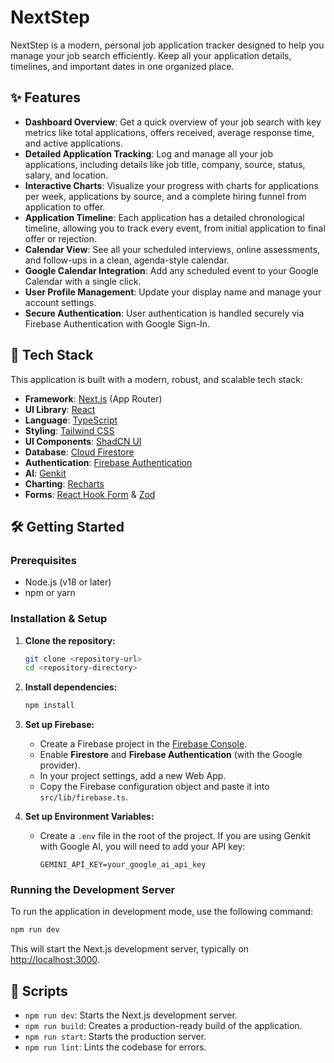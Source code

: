 # NextStep

NextStep is a modern, personal job application tracker designed to help you manage your job search efficiently. Keep all your application details, timelines, and important dates in one organized place.

## ✨ Features

- **Dashboard Overview**: Get a quick overview of your job search with key metrics like total applications, offers received, average response time, and active applications.
- **Detailed Application Tracking**: Log and manage all your job applications, including details like job title, company, source, status, salary, and location.
- **Interactive Charts**: Visualize your progress with charts for applications per week, applications by source, and a complete hiring funnel from application to offer.
- **Application Timeline**: Each application has a detailed chronological timeline, allowing you to track every event, from initial application to final offer or rejection.
- **Calendar View**: See all your scheduled interviews, online assessments, and follow-ups in a clean, agenda-style calendar.
- **Google Calendar Integration**: Add any scheduled event to your Google Calendar with a single click.
- **User Profile Management**: Update your display name and manage your account settings.
- **Secure Authentication**: User authentication is handled securely via Firebase Authentication with Google Sign-In.

## 🚀 Tech Stack

This application is built with a modern, robust, and scalable tech stack:

- **Framework**: [Next.js](https://nextjs.org/) (App Router)
- **UI Library**: [React](https://react.dev/)
- **Language**: [TypeScript](https://www.typescriptlang.org/)
- **Styling**: [Tailwind CSS](https://tailwindcss.com/)
- **UI Components**: [ShadCN UI](https://ui.shadcn.com/)
- **Database**: [Cloud Firestore](https://firebase.google.com/docs/firestore)
- **Authentication**: [Firebase Authentication](https://firebase.google.com/docs/auth)
- **AI**: [Genkit](https://firebase.google.com/docs/genkit)
- **Charting**: [Recharts](https://recharts.org/)
- **Forms**: [React Hook Form](https://react-hook-form.com/) & [Zod](https://zod.dev/)

## 🛠️ Getting Started

### Prerequisites

- Node.js (v18 or later)
- npm or yarn

### Installation & Setup

1.  **Clone the repository:**
    ```bash
    git clone <repository-url>
    cd <repository-directory>
    ```

2.  **Install dependencies:**
    ```bash
    npm install
    ```

3.  **Set up Firebase:**
    - Create a Firebase project in the [Firebase Console](https://console.firebase.google.com/).
    - Enable **Firestore** and **Firebase Authentication** (with the Google provider).
    - In your project settings, add a new Web App.
    - Copy the Firebase configuration object and paste it into `src/lib/firebase.ts`.

4.  **Set up Environment Variables:**
    - Create a `.env` file in the root of the project. If you are using Genkit with Google AI, you will need to add your API key:
      ```
      GEMINI_API_KEY=your_google_ai_api_key
      ```

### Running the Development Server

To run the application in development mode, use the following command:

```bash
npm run dev
```

This will start the Next.js development server, typically on [http://localhost:3000](http://localhost:3000).

## 📄 Scripts

- `npm run dev`: Starts the Next.js development server.
- `npm run build`: Creates a production-ready build of the application.
- `npm run start`: Starts the production server.
- `npm run lint`: Lints the codebase for errors.
